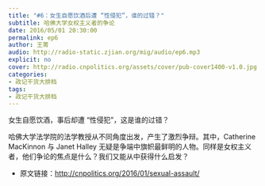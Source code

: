```yaml
---
title: "#6：女生自愿饮酒后遭 “性侵犯”，谁的过错？"
subtitle: 哈佛大学女权主义者的争论
date: 2016/05/01 20:30:00
permalink: ep6
author: 王菁
audio: http://radio-static.zjian.org/mig/audio/ep6.mp3
explicit: no
cover: http://radio.cnpolitics.org/assets/cover/pub-cover1400-v1.0.jpg
categories:
- 政记干货大排档
tags:
- 政记干货大排档
---
```


女生自愿饮酒，事后却遭 “性侵犯”，这是谁的过错？

哈佛大学法学院的法学教授从不同角度出发，产生了激烈争辩。其中，Catherine MacKinnon 与 Janet Halley 无疑是争端中旗帜最鲜明的人物。同样是女权主义者，他们争论的焦点是什么？我们又能从中获得什么启发？

- 原文链接：<http://cnpolitics.org/2016/01/sexual-assault/>
